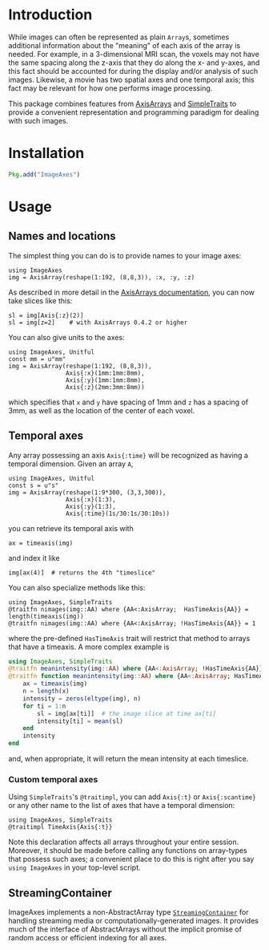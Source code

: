 # Introduction

While images can often be represented as plain `Array`s, sometimes
additional information about the "meaning" of each axis of the array
is needed.  For example, in a 3-dimensional MRI scan, the voxels may
not have the same spacing along the z-axis that they do along the x-
and y-axes, and this fact should be accounted for during the display
and/or analysis of such images.  Likewise, a movie has two spatial
axes and one temporal axis; this fact may be relevant for how one
performs image processing.

This package combines features from
[AxisArrays](https://github.com/JuliaArrays/AxisArrays.jl) and
[SimpleTraits](https://github.com/mauro3/SimpleTraits.jl) to provide a
convenient representation and programming paradigm for dealing with
such images.

# Installation

```jl
Pkg.add("ImageAxes")
```

# Usage

## Names and locations

The simplest thing you can do is to provide names to your image axes:

```@example 1
using ImageAxes
img = AxisArray(reshape(1:192, (8,8,3)), :x, :y, :z)
```

As described in more detail in the [AxisArrays documentation](https://github.com/JuliaArrays/AxisArrays.jl), you can now take slices like this:

```@example 1
sl = img[Axis{:z}(2)]
sl = img[z=2]    # with AxisArrays 0.4.2 or higher
```

You can also give units to the axes:

```@example
using ImageAxes, Unitful
const mm = u"mm"
img = AxisArray(reshape(1:192, (8,8,3)),
                Axis{:x}(1mm:1mm:8mm),
                Axis{:y}(1mm:1mm:8mm),
                Axis{:z}(2mm:3mm:8mm))
```

which specifies that `x` and `y` have spacing of 1mm and `z` has a
spacing of 3mm, as well as the location of the center of each voxel.

## Temporal axes

Any array possessing an axis `Axis{:time}` will be recognized as
having a temporal dimension.  Given an array `A`,

```@example 2
using ImageAxes, Unitful
const s = u"s"
img = AxisArray(reshape(1:9*300, (3,3,300)),
                Axis{:x}(1:3),
                Axis{:y}(1:3),
                Axis{:time}(1s/30:1s/30:10s))
```

you can retrieve its temporal axis with

```@example 2
ax = timeaxis(img)
```

and index it like

```@example 2
img[ax(4)]  # returns the 4th "timeslice"
```

You can also specialize methods like this:

```@example
using ImageAxes, SimpleTraits
@traitfn nimages(img::AA) where {AA<:AxisArray;  HasTimeAxis{AA}} = length(timeaxis(img))
@traitfn nimages(img::AA) where {AA<:AxisArray; !HasTimeAxis{AA}} = 1
```

where the pre-defined `HasTimeAxis` trait will restrict that method to
arrays that have a timeaxis. A more complex example is

```julia
using ImageAxes, SimpleTraits
@traitfn meanintensity(img::AA) where {AA<:AxisArray; !HasTimeAxis{AA}} = mean(img)
@traitfn function meanintensity(img::AA) where {AA<:AxisArray; HasTimeAxis{AA}}
    ax = timeaxis(img)
    n = length(x)
    intensity = zeros(eltype(img), n)
    for ti = 1:n
        sl = img[ax[ti]]  # the image slice at time ax[ti]
        intensity[ti] = mean(sl)
    end
    intensity
end
```

and, when appropriate, it will return the mean intensity at each timeslice.

### Custom temporal axes

Using `SimpleTraits`'s `@traitimpl`, you can add `Axis{:t}` or
`Axis{:scantime}` or any other name to the list of axes that have a
temporal dimension:

```@example
using ImageAxes, SimpleTraits
@traitimpl TimeAxis{Axis{:t}}
```

Note this declaration affects all arrays throughout your entire
session.  Moreover, it should be made before calling any functions on
array-types that possess such axes; a convenient place to do this is
right after you say `using ImageAxes` in your top-level script.

## StreamingContainer

ImageAxes implements a non-AbstractArray type [`StreamingContainer`](@ref)
for handling streaming media or computationally-generated images.
It provides much of the interface of AbstractArrays without the implicit promise
of random access or efficient indexing for all axes.
